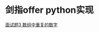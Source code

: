 # 剑指offer python实现
[面试题3 数组中重复的数字](https://github.com/dwk715/coding-interviews/blob/master/%E9%9D%A2%E8%AF%95%E9%A2%983%EF%BC%9A%E6%95%B0%E7%BB%84%E4%B8%AD%E9%87%8D%E5%A4%8D%E7%9A%84%E6%95%B0%E5%AD%97/findNumber.py)
